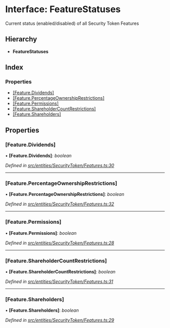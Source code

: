 # Interface: FeatureStatuses

Current status (enabled/disabled) of all Security Token Features

## Hierarchy

* **FeatureStatuses**

## Index

### Properties

* [[Feature.Dividends]](_entities_securitytoken_features_.featurestatuses.md#[feature.dividends])
* [[Feature.PercentageOwnershipRestrictions]](_entities_securitytoken_features_.featurestatuses.md#[feature.percentageownershiprestrictions])
* [[Feature.Permissions]](_entities_securitytoken_features_.featurestatuses.md#[feature.permissions])
* [[Feature.ShareholderCountRestrictions]](_entities_securitytoken_features_.featurestatuses.md#[feature.shareholdercountrestrictions])
* [[Feature.Shareholders]](_entities_securitytoken_features_.featurestatuses.md#[feature.shareholders])

## Properties

###  [Feature.Dividends]

• **[Feature.Dividends]**: *boolean*

*Defined in [src/entities/SecurityToken/Features.ts:30](https://github.com/PolymathNetwork/polymath-sdk/blob/fb8c7c9/src/entities/SecurityToken/Features.ts#L30)*

___

###  [Feature.PercentageOwnershipRestrictions]

• **[Feature.PercentageOwnershipRestrictions]**: *boolean*

*Defined in [src/entities/SecurityToken/Features.ts:32](https://github.com/PolymathNetwork/polymath-sdk/blob/fb8c7c9/src/entities/SecurityToken/Features.ts#L32)*

___

###  [Feature.Permissions]

• **[Feature.Permissions]**: *boolean*

*Defined in [src/entities/SecurityToken/Features.ts:28](https://github.com/PolymathNetwork/polymath-sdk/blob/fb8c7c9/src/entities/SecurityToken/Features.ts#L28)*

___

###  [Feature.ShareholderCountRestrictions]

• **[Feature.ShareholderCountRestrictions]**: *boolean*

*Defined in [src/entities/SecurityToken/Features.ts:31](https://github.com/PolymathNetwork/polymath-sdk/blob/fb8c7c9/src/entities/SecurityToken/Features.ts#L31)*

___

###  [Feature.Shareholders]

• **[Feature.Shareholders]**: *boolean*

*Defined in [src/entities/SecurityToken/Features.ts:29](https://github.com/PolymathNetwork/polymath-sdk/blob/fb8c7c9/src/entities/SecurityToken/Features.ts#L29)*
